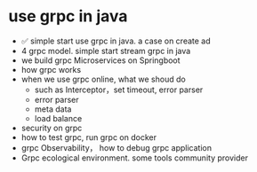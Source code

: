 # use grpc in java

- ✅ simple start use grpc in java. a case on create ad
- 4 grpc model. simple start stream grpc in java
- we build grpc Microservices on Springboot
- how grpc works
- when we use grpc online, what we shoud do
  - such as Interceptor，set timeout, error parser 
  - error parser
  - meta data
  - load balance
- security on grpc
- how to test grpc, run grpc on docker
- grpc Observability， how to debug grpc application
- Grpc ecological environment. some tools community provider
